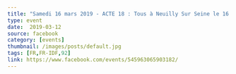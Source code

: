 ```yaml
---
title: "Samedi 16 mars 2019 - ACTE 18 : Tous à Neuilly Sur Seine le 16 mars !"
type: event
date:  2019-03-12
source: facebook
category: [events]
thumbnail: /images/posts/default.jpg
tags: [FR,FR-IDF,92]
link: https://www.facebook.com/events/545963065903182/
---
```

